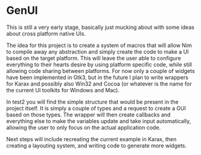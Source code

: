 GenUI
=====

This is still a very early stage, basically just mucking about with some ideas about cross platform native UIs.

The idea for this project is to create a system of macros that will allow Nim to compile away any abstraction and simply create the code to make a UI based on the target platform. This will leave the user able to configure everything to their hearts desire by using platform specific code, while still allowing code sharing between platforms. For now only a couple of widgets have been implemented in Gtk3, but in the future I plan to write wrappers for Karax and possibly also Win32 and Cocoa (or whatever is the name for the current UI toolkits for Windows and Mac).

In test2 you will find the simple structure that would be present in the project itself. It is simply a couple of types and a request to create a GUI based on those types. The wrapper will then create callbacks and everything else to make the variables update and take input automatically, allowing the user to only focus on the actual application code.

Next steps will include recreating the current example in Karax, then creating a layouting system, and writing code to generate more widgets.
